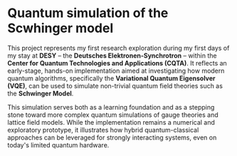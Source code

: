 # Quantum simulation of the Scwhinger model 
This project represents my first research exploration during my first days of my stay at **DESY** – the **Deutsches Elektronen-Synchrotron** – within the **Center for Quantum Technologies and Applications (CQTA)**. It reflects an early-stage, hands-on implementation aimed at investigating how modern quantum algorithms, specifically the **Variational Quantum Eigensolver (VQE)**, can be used to simulate non-trivial quantum field theories such as the **Schwinger Model**.

This simulation serves both as a learning foundation and as a stepping stone toward more complex quantum simulations of gauge theories and lattice field models. While the implementation remains a numerical and exploratory prototype, it illustrates how hybrid quantum-classical approaches can be leveraged for strongly interacting systems, even on today's limited quantum hardware.




